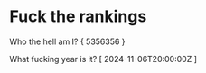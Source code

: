 # Fuck the rankings

Who the hell am I?
{ 5356356 }

What fucking year is it?
[ 2024-11-06T20:00:00Z ]
